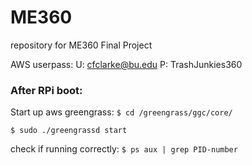 # ME360
repository for ME360 Final Project

AWS userpass:
U: cfclarke@bu.edu
P: TrashJunkies360


### After RPi boot:
Start up aws greengrass:
`$ cd /greengrass/ggc/core/`

`$ sudo ./greengrassd start` 

check if running correctly:
`$ ps aux | grep PID-number`

